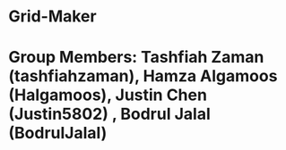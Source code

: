 # Grid-Maker
# Group Members: Tashfiah Zaman (tashfiahzaman), Hamza Algamoos (Halgamoos), Justin Chen (Justin5802) , Bodrul Jalal (BodrulJalal)
